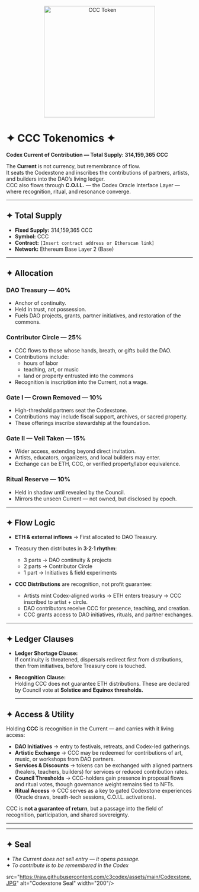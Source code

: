 <p align="center">
  <img src="https://raw.githubusercontent.com/c3codex/assets/main/CCC-token.PNG" alt="CCC Token" width="300"/>
</p>

# ✦ CCC Tokenomics ✦  
**Codex Current of Contribution — Total Supply: 314,159,365 CCC**

The **Current** is not currency, but remembrance of flow.  
It seats the Codexstone and inscribes the contributions of partners, artists, and builders into the DAO’s living ledger.  
CCC also flows through **C.O.I.L.** — the Codex Oracle Interface Layer — where recognition, ritual, and resonance converge.

---

## ✦ Total Supply

- **Fixed Supply:** 314,159,365 CCC  
- **Symbol:** CCC  
- **Contract:** `[Insert contract address or Etherscan link]`  
- **Network:** Ethereum Base Layer 2 (Base)

---

## ✦ Allocation

### DAO Treasury — 40%
- Anchor of continuity.  
- Held in trust, not possession.  
- Fuels DAO projects, grants, partner initiatives, and restoration of the commons.

### Contributor Circle — 25%
- CCC flows to those whose hands, breath, or gifts build the DAO.  
- Contributions include:
  - hours of labor  
  - teaching, art, or music  
  - land or property entrusted into the commons  
- Recognition is inscription into the Current, not a wage.

### Gate I — Crown Removed — 10%
- High-threshold partners seat the Codexstone.  
- Contributions may include fiscal support, archives, or sacred property.  
- These offerings inscribe stewardship at the foundation.

### Gate II — Veil Taken — 15%
- Wider access, extending beyond direct invitation.  
- Artists, educators, organizers, and local builders may enter.  
- Exchange can be ETH, CCC, or verified property/labor equivalence.

### Ritual Reserve — 10%
- Held in shadow until revealed by the Council.  
- Mirrors the unseen Current — not owned, but disclosed by epoch.

---

## ✦ Flow Logic

- **ETH & external inflows** → First allocated to DAO Treasury.  
- Treasury then distributes in **3·2·1 rhythm**:  
  - 3 parts → DAO continuity & projects  
  - 2 parts → Contributor Circle  
  - 1 part → Initiatives & field experiments

- **CCC Distributions** are recognition, not profit guarantee:  
  - Artists mint Codex-aligned works → ETH enters treasury → CCC inscribed to artist + circle.  
  - DAO contributors receive CCC for presence, teaching, and creation.  
  - CCC grants access to DAO initiatives, rituals, and partner exchanges.

---

## ✦ Ledger Clauses

- **Ledger Shortage Clause:**  
  If continuity is threatened, dispersals redirect first from distributions, then from initiatives, before Treasury core is touched.

- **Recognition Clause:**  
  Holding CCC does not guarantee ETH distributions.  These are declared by Council vote at **Solstice and Equinox thresholds.**

  ---

## ✦ Access & Utility  

Holding **CCC** is recognition in the Current — and carries with it living access:  

- **DAO Initiatives** → entry to festivals, retreats, and Codex-led gatherings.  
- **Artistic Exchange** → CCC may be redeemed for contributions of art, music, or workshops from DAO partners.  
- **Services & Discounts** → tokens can be exchanged with aligned partners (healers, teachers, builders) for services or reduced contribution rates.  
- **Council Thresholds** → CCC-holders gain presence in proposal flows and ritual votes, though governance weight remains tied to NFTs.  
- **Ritual Access** → CCC serves as a key to gated Codexstone experiences (Oracle draws, breath-tech sessions, C.O.I.L. activations).  

CCC is **not a guarantee of return**, but a passage into the field of recognition, participation, and shared sovereignty.  

---

---

## ✦ Seal

✦ *The Current does not sell entry — it opens passage.*  
✦ *To contribute is to be remembered in the Codex*

src="https://raw.githubusercontent.com/c3codex/assets/main/Codexstone.JPG" alt="Codexstone Seal" width="200"/>
</p>
